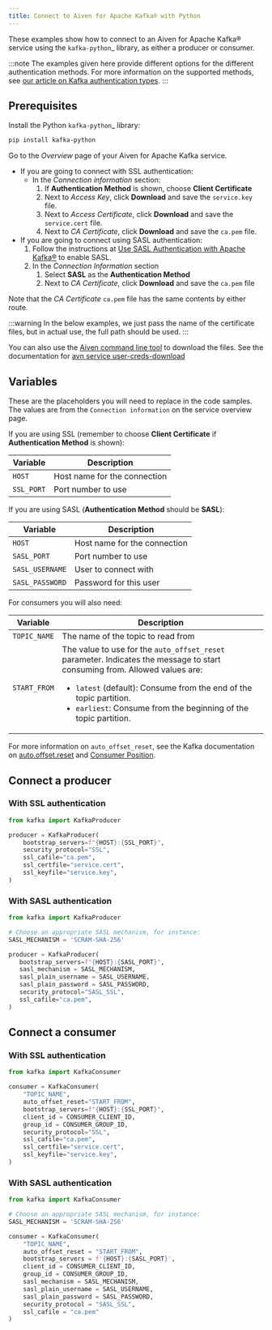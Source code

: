 ```yaml
---
title: Connect to Aiven for Apache Kafka® with Python
---
```


These examples show how to connect to an Aiven for Apache Kafka® service
using the `kafka-python`\_ library, as either a producer or consumer.

:::note
The examples given here provide different options for the different
authentication methods. For more information on the supported methods,
see [our article on Kafka authentication
types](https://docs.aiven.io/docs/products/kafka/concepts/auth-types).
:::

## Prerequisites

Install the Python `kafka-python`\_ library:

```bash
pip install kafka-python
```

Go to the *Overview* page of your Aiven for Apache Kafka service.

-   If you are going to connect with SSL authentication:
    -   In the *Connection information* section:
        1.  If **Authentication Method** is shown, choose **Client
            Certificate**
        2.  Next to *Access Key*, click **Download** and save the
            `service.key` file.
        3.  Next to *Access Certificate*, click **Download** and save
            the `service.cert` file.
        4.  Next to *CA Certificate*, click **Download** and save the
            `ca.pem` file.
-   If you are going to connect using SASL authentication:
    1.  Follow the instructions at [Use SASL Authentication with Apache
        Kafka®](https://docs.aiven.io/docs/products/kafka/howto/kafka-sasl-auth.html)
        to enable SASL.
    2.  In the *Connection Information* section
        1.  Select **SASL** as the **Authentication Method**
        2.  Next to *CA Certificate*, click **Download** and save the
            `ca.pem` file

Note that the *CA Certificate* `ca.pem` file has the same contents by
either route.

:::warning
In the below examples, we just pass the name of the certificate files,
but in actual use, the full path should be used.
:::

You can also use the [Aiven command line
tool](https://docs.aiven.io/docs/tools/cli.html) to download the files.
See the documentation for [avn service
user-creds-download](https://docs.aiven.io/docs/tools/cli/service/user.html#avn-service-user-creds-download)

## Variables

These are the placeholders you will need to replace in the code samples.
The values are from the `Connection information` on the service overview
page.

If you are using SSL (remember to choose **Client Certificate** if
**Authentication Method** is shown):

| Variable   | Description                  |
| ---------- | ---------------------------- |
| `HOST`     | Host name for the connection |
| `SSL_PORT` | Port number to use           |


If you are using SASL (**Authentication Method** should be **SASL**):

| Variable        | Description                  |
| --------------- | ---------------------------- |
| `HOST`          | Host name for the connection |
| `SASL_PORT`     | Port number to use           |
| `SASL_USERNAME` | User to connect with         |
| `SASL_PASSWORD` | Password for this user       |

For consumers you will also need:

| Variable     | Description                                                                                                                                                                                                                                                                           |
| ------------ | ------------------------------------------------------------------------------------------------------------------------------------------------------------------------------------------------------------------------------------------------------------------------------------- |
| `TOPIC_NAME` | The name of the topic to read from                                                                                                                                                                                                                                                    |
| `START_FROM` | The value to use for the `auto_offset_reset` parameter. Indicates the message to start consuming from.  Allowed values are: <ul><li>`latest` (default): Consume from the end of the topic partition.</li><li>`earliest`: Consume from the beginning of the topic partition.</li></ul> |

For more information on `auto_offset_reset`, see the Kafka documentation
on
[auto.offset.reset](https://kafka.apache.org/documentation/#consumerconfigs_auto.offset.reset)
and [Consumer
Position](https://kafka.apache.org/documentation/#design_consumerposition).

## Connect a producer

### With SSL authentication

```python
from kafka import KafkaProducer

producer = KafkaProducer(
    bootstrap_servers=f"{HOST}:{SSL_PORT}",
    security_protocol="SSL",
    ssl_cafile="ca.pem",
    ssl_certfile="service.cert",
    ssl_keyfile="service.key",
)
```

### With SASL authentication

```python
from kafka import KafkaProducer

# Choose an appropriate SASL mechanism, for instance:
SASL_MECHANISM = 'SCRAM-SHA-256'

producer = KafkaProducer(
   bootstrap_servers=f"{HOST}:{SASL_PORT}",
   sasl_mechanism = SASL_MECHANISM,
   sasl_plain_username = SASL_USERNAME,
   sasl_plain_password = SASL_PASSWORD,
   security_protocol="SASL_SSL",
   ssl_cafile="ca.pem",
)
```

## Connect a consumer

### With SSL authentication

```python
from kafka import KafkaConsumer

consumer = KafkaConsumer(
    "TOPIC_NAME",
    auto_offset_reset="START_FROM",
    bootstrap_servers=f"{HOST}:{SSL_PORT}",
    client_id = CONSUMER_CLIENT_ID,
    group_id = CONSUMER_GROUP_ID,
    security_protocol="SSL",
    ssl_cafile="ca.pem",
    ssl_certfile="service.cert",
    ssl_keyfile="service.key",
)
```

### With SASL authentication

```python
from kafka import KafkaConsumer

# Choose an appropriate SASL mechanism, for instance:
SASL_MECHANISM = 'SCRAM-SHA-256'

consumer = KafkaConsumer(
    "TOPIC_NAME",
    auto_offset_reset = "START_FROM",
    bootstrap_servers = f'{HOST}:{SASL_PORT}',
    client_id = CONSUMER_CLIENT_ID,
    group_id = CONSUMER_GROUP_ID,
    sasl_mechanism = SASL_MECHANISM,
    sasl_plain_username = SASL_USERNAME,
    sasl_plain_password = SASL_PASSWORD,
    security_protocol = "SASL_SSL",
    ssl_cafile = "ca.pem"
)
```
